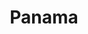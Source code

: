 ---
title: "Panama"
introtext: "Panama is een land in Midden-Amerika met witte stranden, tropische jungles en prachtige natuurgebieden. Panama biedt voor ieder wat wils. Zo kun je tijdens een stedentrip in Panama City kennis maken met de vele contrasten van deze kosmopolitische hoofstad. Ook kun je prachtige surfdorpjes opzoeken, zoals bijvoorbeeld Playa Venao. Hier kunnen zowel beginnende als gevorderde surfers zich de hele dag vermaken op de golven. Wil je liever het avontuur opzoeken in de jungle? Dan is Boquete in het binnenland de perfecte plek. In Panama kun je ook heerlijk genieten van de rust, bijvoorbeeld met een verse kokosnoot op de San Blas eilanden. Met speciale zeiltours kijk je je ogen uit, genietend aan de witte zandstranden met helderblauw zeewater. Panama is een klein land dat je niet teleur zal stellen!"
introimage: "https://lh3.googleusercontent.com/h08ZJSWzURNb1p4wdaPARK7ySYq_ox60Av1ZiReVSaG4u7IY-6Kvl7LnKoASa6Z3On5X1t1rIizEdKJhZpeCTDRRevOVSWif6_DBbjGdEyKE5cHHzgxIR4TNqYvkv02NwWDyC4Z9FQ=w800"
surface: "75.500"
inhabitants: "4.100.000"
rate: "1,14"
valuta: "balboa"
need_to_know_text: ""
need_to_know_more_text: ""
fact_one_text: ""
fact_two_text: ""
bigmac_index: ""
images: "https://lh3.googleusercontent.com/BInTsFyhNYYoEevW5iUIA67mDERImPqxIY_8QfZEpzyZ2BgcSGjI1ll4oOiUXX63zvMSDzepKUuFkA-mzV6B-EItP8R2uHG0XnxUTWd5s5K7Dm7vcOTMEMNjZcqAPF-ai273CZCVOg=w800|https://lh3.googleusercontent.com/8cqjMS86jI30-ql4-ZXGGOEo7MXL0bkjdog5GS4jI3h7vdhEqE2PEhxJ8zfmW1Ui4fkJGgP4zlRkv_a5UGhlfdfOWIj9W6MngmYkcHn6ilw-U74gMIRSX6LsJYjHh6SIJ7PopukpXw=w800|https://lh3.googleusercontent.com/4BaOn6Ibl8Wer_goc6TQFuRHpg4oa7wQ28YACTgxnQNm_Xei2_7I0rwGmD4kn-1DXFxbBVKBuo_N7BXVKeoqvyevjjZiMuw9OmZbE2DyAoqFPQoGBka8lDx8VbAV-C5D4x-DJWdKLw=w800|https://lh3.googleusercontent.com/W96GS5xTdg21y9_hXsqj8GhG9WIoXxRp2uNXX7SvN5NvKHua-Dd4BFiQTADI0q7Xr8dk94XrFw5QLuhsFDN8rqeF73dajauRBVUUuKp0DWJaoXVUYUO0sKE3EjGK35uMqxf0ZDBrYw=w800"
flight_button_title: "Check vluchtprijzen Panama"
flight_button_url: "https://lt45.net/c/?si=11986&li=1528136&wi=335922&ws=&dl=transport%2Fflights%2Fnl%2Fpa%2F%3Flocale%3Dnl-NL%26currency%3DEUR%26market%3DNL"
inspiration_url: "https://partner.bol.com/click/click?p=2&t=url&s=1025999&f=TXL&url=https%3A%2F%2Fwww.bol.com%2Fnl%2Fp%2Flonely-planet-panama-dr-7%2F9200000057961673%2F&name=Lonely%20Planet%20Panama%20dr%207%2C%20Lonely%20Planet"
country_code: "pa"
hotels_url: "https://www.booking.com/country/pa.nl.html?aid=1837623"
continent: "Noord-Amerika"
---